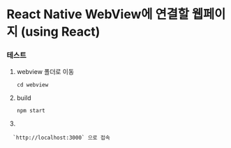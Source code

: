 # React Native WebView에 연결할 웹페이지 (using React)

### 테스트
1.
      webview 폴더로 이동
      
      ```
      cd webview
      ```
2.
      build
      
      ```
      npm start
      ```
 3.
      
      `http://localhost:3000` 으로 접속       
